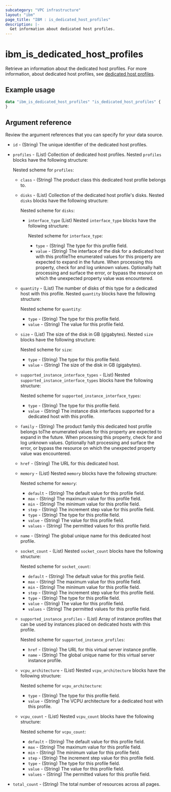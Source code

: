 ```yaml
---
subcategory: "VPC infrastructure"
layout: "ibm"
page_title: "IBM : is_dedicated_host_profiles"
description: |-
  Get information about dedicated host profiles.
---
```


# ibm_is_dedicated_host_profiles
Retrieve an information about the dedicated host profiles. For more information, about dedicated host profiles, see [dedicated host profiles](https://cloud.ibm.com/docs/vpc?topic=vpc-dh-profiles).

## Example usage

```terraform
data "ibm_is_dedicated_host_profiles" "is_dedicated_host_profiles" {
}
```


## Argument reference
Review the argument references that you can specify for your data source. 

- `id` - (String) The unique identifier of the dedicated host profiles.
- `profiles` - (List) Collection of dedicated host profiles. Nested `profiles` blocks have the following structure:

  Nested scheme for `profiles`:
	- `class` - (String) The product class this dedicated host profile belongs to.
	- `disks` - (List) Collection of the dedicated host profile's disks. Nested `disks` blocks have the following structure:

	  Nested scheme for `disks`:
	  - `interface_type` (List) Nested `interface_type` blocks have the following structure:

	    Nested scheme for `interface_type`:
	    - `type` - (String) The type for this profile field.
	    - `value` - (String) The interface of the disk for a dedicated host with this profileThe enumerated values for this property are expected to expand in the future. When processing this property, check for and log unknown values. Optionally halt processing and surface the error, or bypass the resource on which the unexpected property value was encountered.
	 - `quantity` - (List) The number of disks of this type for a dedicated host with this profile. Nested `quantity` blocks have the following structure:

	   Nested scheme for `quantity`:
	   - `type` - (String) The type for this profile field.
	   - `value` - (String) The value for this profile field.
	 - `size` - (List) The size of the disk in GB (gigabytes). Nested `size` blocks have the following structure:
	
	   Nested scheme for `size`:
	   - `type` - (String) The type for this profile field.
	   - `value` - (String) The size of the disk in GB (gigabytes).
	 - `supported_instance_interface_types`  - (List) Nested `supported_instance_interface_types` blocks have the following structure:
	  
	    Nested scheme for `supported_instance_interface_types`:
	    - `type` - (String) The type for this profile field.
	    - `value` - (String) The instance disk interfaces supported for a dedicated host with this profile.
	- `family` - (String) The product family this dedicated host profile belongs toThe enumerated values for this property are expected to expand in the future. When processing this property, check for and log unknown values. Optionally halt processing and surface the error, or bypass the resource on which the unexpected property value was encountered.
	- `href` - (String) The URL for this dedicated host.
	- `memory`  - (List) Nested `memory` blocks have the following structure:

	  Nested scheme for `memory`:
	  - `default` - (String) The default value for this profile field.
	  - `max` - (String) The maximum value for this profile field.
	  - `min` - (String) The minimum value for this profile field.
	  - `step` - (String) The increment step value for this profile field.
	  - `type` - (String) The type for this profile field.
	  - `value` - (String) The value for this profile field.
	  - `values` - (String) The permitted values for this profile field.
	- `name` - (String) The global unique name for this dedicated host profile.
	- `socket_count`  - (List) Nested `socket_count` blocks have the following structure:

	  Nested scheme for `socket_count`:
	  - `default` - (String) The default value for this profile field.
	  - `max` - (String) The maximum value for this profile field.
	  - `min` - (String) The minimum value for this profile field.
	  - `step` - (String) The increment step value for this profile field.
	  - `type` - (String) The type for this profile field.
	  - `value` - (String) The value for this profile field.
	  - `values` - (String) The permitted values for this profile field.
	- `supported_instance_profiles` - (List) Array of instance profiles that can be used by instances placed on dedicated hosts with this profile.

	  Nested scheme for `supported_instance_profiles`:
	  - `href` - (String) The URL for this virtual server instance profile.
	  - `name` - (String) The global unique name for this virtual server instance profile.
	- `vcpu_architecture` - (List)  Nested `vcpu_architecture` blocks have the following structure:

	  Nested scheme for `vcpu_architecture`:
	  - `type` - (String) The type for this profile field.
	  - `value` - (String) The VCPU architecture for a dedicated host with this profile.
	- `vcpu_count` - (List) Nested `vcpu_count` blocks have the following structure:

	  Nested scheme for `vcpu_count`:
	  - `default` - (String) The default value for this profile field.
	  - `max` - (String) The maximum value for this profile field.
	  - `min` - (String) The minimum value for this profile field.
	  - `step` - (String) The increment step value for this profile field.
	  - `type` - (String) The type for this profile field.
	  - `value` - (String) The value for this profile field.
	  - `values` - (String) The permitted values for this profile field.
- `total_count` - (String) The total number of resources across all pages.


